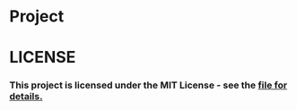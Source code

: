 # Project
<p>
 <h1>LICENSE</h1>
 <h3>This project is licensed under the MIT License - see the <a href="https://github.com/BlueButterflies/Project/blob/main/LICENSE">file for details.</a></h3>
</p>
